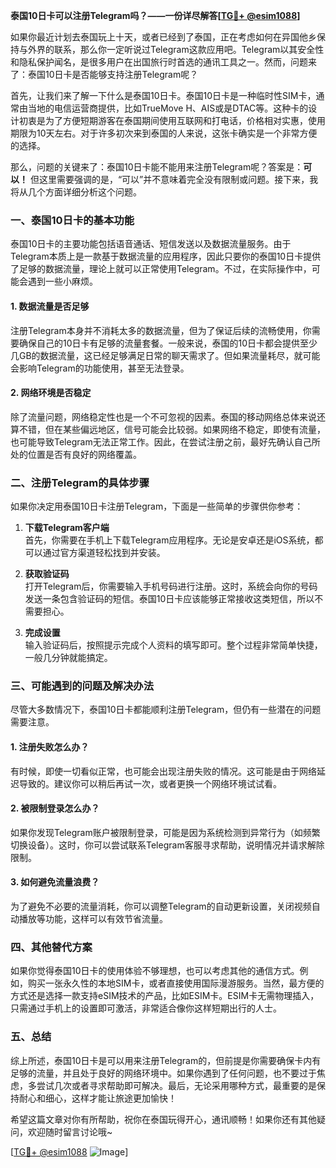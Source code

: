 **泰国10日卡可以注册Telegram吗？——一份详尽解答[[TG💪+ @esim1088](https://t.me/s/esim1088)]**

如果你最近计划去泰国玩上十天，或者已经到了泰国，正在考虑如何在异国他乡保持与外界的联系，那么你一定听说过Telegram这款应用吧。Telegram以其安全性和隐私保护闻名，是很多用户在出国旅行时首选的通讯工具之一。然而，问题来了：泰国10日卡是否能够支持注册Telegram呢？

首先，让我们来了解一下什么是泰国10日卡。泰国10日卡是一种临时性SIM卡，通常由当地的电信运营商提供，比如TrueMove H、AIS或是DTAC等。这种卡的设计初衷是为了方便短期游客在泰国期间使用互联网和打电话，价格相对实惠，使用期限为10天左右。对于许多初次来到泰国的人来说，这张卡确实是一个非常方便的选择。

那么，问题的关键来了：泰国10日卡能不能用来注册Telegram呢？答案是：**可以！** 但这里需要强调的是，“可以”并不意味着完全没有限制或问题。接下来，我将从几个方面详细分析这个问题。

### **一、泰国10日卡的基本功能**
泰国10日卡的主要功能包括语音通话、短信发送以及数据流量服务。由于Telegram本质上是一款基于数据流量的应用程序，因此只要你的泰国10日卡提供了足够的数据流量，理论上就可以正常使用Telegram。不过，在实际操作中，可能会遇到一些小麻烦。

#### **1. 数据流量是否足够**
注册Telegram本身并不消耗太多的数据流量，但为了保证后续的流畅使用，你需要确保自己的10日卡有足够的流量套餐。一般来说，泰国的10日卡都会提供至少几GB的数据流量，这已经足够满足日常的聊天需求了。但如果流量耗尽，就可能会影响Telegram的功能使用，甚至无法登录。

#### **2. 网络环境是否稳定**
除了流量问题，网络稳定性也是一个不可忽视的因素。泰国的移动网络总体来说还算不错，但在某些偏远地区，信号可能会比较弱。如果网络不稳定，即使有流量，也可能导致Telegram无法正常工作。因此，在尝试注册之前，最好先确认自己所处的位置是否有良好的网络覆盖。

### **二、注册Telegram的具体步骤**
如果你决定用泰国10日卡注册Telegram，下面是一些简单的步骤供你参考：

1. **下载Telegram客户端**  
   首先，你需要在手机上下载Telegram应用程序。无论是安卓还是iOS系统，都可以通过官方渠道轻松找到并安装。

2. **获取验证码**  
   打开Telegram后，你需要输入手机号码进行注册。这时，系统会向你的号码发送一条包含验证码的短信。泰国10日卡应该能够正常接收这类短信，所以不需要担心。

3. **完成设置**  
   输入验证码后，按照提示完成个人资料的填写即可。整个过程非常简单快捷，一般几分钟就能搞定。

### **三、可能遇到的问题及解决办法**
尽管大多数情况下，泰国10日卡都能顺利注册Telegram，但仍有一些潜在的问题需要注意。

#### **1. 注册失败怎么办？**
有时候，即使一切看似正常，也可能会出现注册失败的情况。这可能是由于网络延迟导致的。建议你可以稍后再试一次，或者更换一个网络环境试试看。

#### **2. 被限制登录怎么办？**
如果你发现Telegram账户被限制登录，可能是因为系统检测到异常行为（如频繁切换设备）。这时，你可以尝试联系Telegram客服寻求帮助，说明情况并请求解除限制。

#### **3. 如何避免流量浪费？**
为了避免不必要的流量消耗，你可以调整Telegram的自动更新设置，关闭视频自动播放等功能，这样可以有效节省流量。

### **四、其他替代方案**
如果你觉得泰国10日卡的使用体验不够理想，也可以考虑其他的通信方式。例如，购买一张永久性的本地SIM卡，或者直接使用国际漫游服务。当然，最方便的方式还是选择一款支持eSIM技术的产品，比如ESIM卡。ESIM卡无需物理插入，只需通过手机上的设置即可激活，非常适合像你这样短期出行的人士。

### **五、总结**
综上所述，泰国10日卡是可以用来注册Telegram的，但前提是你需要确保卡内有足够的流量，并且处于良好的网络环境中。如果你遇到了任何问题，也不要过于焦虑，多尝试几次或者寻求帮助即可解决。最后，无论采用哪种方式，最重要的是保持耐心和细心，这样才能让旅途更加愉快！

希望这篇文章对你有所帮助，祝你在泰国玩得开心，通讯顺畅！如果你还有其他疑问，欢迎随时留言讨论哦~ 

[[TG💪+ @esim1088](https://t.me/s/esim1088) ![Image](https://i.postimg.cc/4NQfJmqS/Snipaste-2025-05-13-00-14-12.png)]